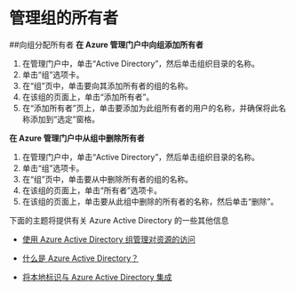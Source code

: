 
<properties
	pageTitle="使用组进行访问管理的后续步骤 | Windows Azure"
	description="有关管理安全组以及如何使用这些组来管理对资源的访问的高级操作说明。"
	services="active-directory"
	documentationCenter=""
	authors="femila"
	manager="swadhwa"
	editor=""/>

<tags
	ms.service="active-directory" 
	ms.date="07/13/2015" 
	wacn.date="08/29/2015"/>

# 管理组的所有者

##向组分配所有者
**在 Azure 管理门户中向组添加所有者**

1. 在管理门户中，单击“Active Directory”，然后单击组织目录的名称。 
2. 单击“组”选项卡。
2. 在“组”页中，单击要向其添加所有者的组的名称。 
3. 在该组的页面上，单击“添加所有者”。
4. 在“添加所有者”页上，单击要添加为此组所有者的用户的名称，并确保将此名称添加到“选定”窗格。


**在 Azure 管理门户中从组中删除所有者**

1. 在管理门户中，单击“Active Directory”，然后单击组织目录的名称。
2. 单击“组”选项卡。
3. 在“组”页中，单击要从中删除所有者的组的名称。
4. 在该组的页面上，单击“所有者”选项卡。
5. 在该组的页面上，单击要从此组中删除的所有者的名称，然后单击“删除”。

下面的主题将提供有关 Azure Active Directory 的一些其他信息

* [使用 Azure Active Directory 组管理对资源的访问](/documentation/articles/active-directory-manage-groups)

* [什么是 Azure Active Directory？](/documentation/articles/active-directory-whatis)

* [将本地标识与 Azure Active Directory 集成](/documentation/articles/active-directory-aadconnect)

<!---HONumber=67-->